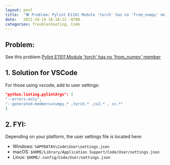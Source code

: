 ```yaml
---
layout: post
title:  "🛠️ Problem: Pylint E1101 Module 'torch' has no 'from_numpy' member"
date:   2021-10-14 16:18:12 -0700
categories: Troubleshooting, Code
---
```


## Problem: 

See this problem [Pylint E1101 Module 'torch' has no 'from_numpy' member](https://github.com/pytorch/pytorch/issues/701)

## 1. Solution for VSCode

For those using vscode, add to user settings:


```json
"python.linting.pylintArgs": [
"--errors-only",
"--generated-members=numpy.* ,torch.* ,cv2.* , cv.*"
]
```

## 2. FYI:

Depending on your platform, the user settings file is located here:

- Windows: `%APPDATA%\Code\User\settings.json`
- macOS: `$HOME/Library/Application Support/Code/User/settings.json`
- Linux: `$HOME/.config/Code/User/settings.json`